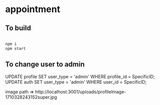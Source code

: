 # appointment


## To build 
```bash

npm i
npm start

```
## To change user to admin
UPDATE profile SET user_type = 'admin' WHERE profile_id = SpecificID;
UPDATE auth SET user_type = 'admin' WHERE user_id = SpecificID;


image path => http://localhost:3001/uploads/profileImage-1710328243152super.jpg
